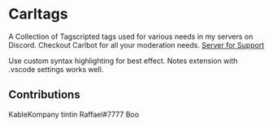 # Carltags

A Collection of Tagscripted tags used for various needs in my servers on Discord. Checkout Carlbot for all your moderation needs.
[Server for Support](https://discord.gg/carl)

Use custom syntax highlighting for best effect. Notes extension with .vscode settings works well.

## Contributions

KableKompany
tintin
Raffael#7777
Boo
